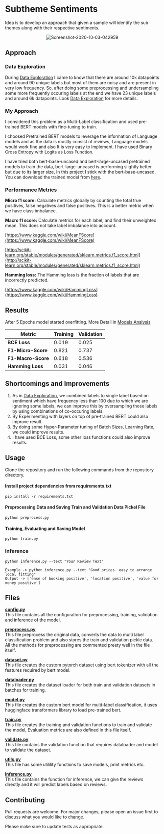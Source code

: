 # Subtheme Sentiments 

Idea is to develop an approach that given a sample will identify the sub themes along with their respective sentiments.

<center>
<img src="https://i.ibb.co/yRJJ5wH/Screenshot-2020-10-03-042959.jpg" alt="Screenshot-2020-10-03-042959" border="0">
</center>

## Approach
### Data Exploration
During [Data Exploration](https://github.com/skshashankkumar41/Subtheme-Sentiments/blob/master/output/Data-Exploration.pdf) I came to know that there are around 10k datapoints and around 90 unique labels but most of them are noisy and are present in very low frequency. So, after doing some preprocessing and undersampling some more frequently occuring labels at the end we have 23 unique labels and around 6k datapoints. Look [Data Exploration](https://github.com/skshashankkumar41/Subtheme-Sentiments/blob/master/output/Data-Exploration.pdf) for more details.

### My Approach
I considered this problem as a Multi-Label classification and used pre-trained BERT models with fine-tuning to train. 

I choosed Pretrained BERT models to leverage the information of Language models and as the data is mostly consist of reviews, Language models would work fine and also It is very easy to Implement. I have used Binary Cross Entropy with Logits as Loss Function.

I have tried both bert-base-uncased and bert-large-uncased pretrained models to train the data, bert-large-uncased is performing slightly better but due to its larger size, In this project I stick with the bert-base-uncased. You can download the trained model from [here](https://drive.google.com/file/d/1kcs0WctkGAqLrzSI1QhsnmK05AG5gopd/view?usp=sharing).

### Performance Metrics 
**Micro f1 score:**
Calculate metrics globally by counting the total true positives, false negatives and false positives. This is a better metric when we have class imbalance.

**Macro f1 score:**
Calculate metrics for each label, and find their unweighted mean. This does not take label imbalance into account.

[https://www.kaggle.com/wiki/MeanFScore](https://www.kaggle.com/wiki/MeanFScore)

[http://scikit-learn.org/stable/modules/generated/sklearn.metrics.f1_score.html](http://scikit-learn.org/stable/modules/generated/sklearn.metrics.f1_score.html)

**Hamming loss:** The Hamming loss is the fraction of labels that are incorrectly predicted.

[https://www.kaggle.com/wiki/HammingLoss](https://www.kaggle.com/wiki/HammingLoss)

## Results 
After 5 Epochs model started overfitting. More Detail in [Models Analysis](https://github.com/skshashankkumar41/Subtheme-Sentiments/blob/master/output/Model-Analysis.pdf) 
<table class="tg">
<thead>
  <tr>
    <th class="tg-0pky"><span style="font-weight:bold">Metric</span></th>
    <th class="tg-0pky"><span style="font-weight:bold">Training</span></th>
    <th class="tg-0pky"><span style="font-weight:bold">Validation</span></th>
  </tr>
</thead>
<tbody>
  <tr>
    <td class="tg-0pky"><span style="font-weight:bold">BCE Loss</span></td>
    <td class="tg-0pky">0.019</td>
    <td class="tg-0pky">0.025</td>
  </tr>
  <tr>
    <td class="tg-0pky"><span style="font-weight:bold">F1-Micro-Score</span></td>
    <td class="tg-0pky">0.821</td>
    <td class="tg-0pky">0.737</td>
  </tr>
  <tr>
    <td class="tg-0pky"><span style="font-weight:bold">F1-Macro-Score</span></td>
    <td class="tg-0pky">0.618</td>
    <td class="tg-0pky">0.536</td>
  </tr>
  <tr>
    <td class="tg-0pky"><span style="font-weight:bold">Hamming Loss</span></td>
    <td class="tg-0pky">0.031</td>
    <td class="tg-0pky">0.046</td>
  </tr>
</tbody>
</table>

## Shortcomings and Improvements 
1. As in [Data Exploration](https://github.com/skshashankkumar41/Subtheme-Sentiments/blob/master/output/Data-Exploration.pdf), we combined labels to single label based on sentiment which have frequency less than 100 due to which we are ignoring some labels, we can improve this by oversampling those labels by using combinations of co-occuring labels.
2. By Experimenting with layers on top of pre-trained BERT could also improve result.
3. By doing some Hyper-Parameter tuning of Batch Sizes, Learning Rate, we could improve results.
4. I have used BCE Loss, some other loss functions could also improve results.

## Usage
Clone the repository and run the following commands from the repository directory.
#### Install project dependencies from requirements.txt
```
pip install -r requirements.txt
```

#### Preprocessing Data and Saving Train and Validation Data Pickel File
```
python preprocess.py
```
#### Training, Evaluating and Saving Model 
```
python train.py
```
### Inference
```
python inference.py --text "Your Review Text"

Example -> python inference.py --text "Good prices. easy to arrange local fitting"
Output -> ['ease of booking positive', 'location positive', 'value for money positive']
```

## Files 
<b>[config.py](https://github.com/skshashankkumar41/Subtheme-Sentiments/blob/master/config.py)</b>
<br>
This file contains all the configuration for preprocessing, training, validation and inference of the model.
<br>

<b>[preprocess.py](https://github.com/skshashankkumar41/Subtheme-Sentiments/blob/master/preprocess.py)
</b>
<br>
This file preprocess the original data, converts the data to multi label classification problem and also stores the train and validation pickle data. All the methods for preprocessing are commented preety well in the file itself.
<br>

<b>[dataset.py](https://github.com/skshashankkumar41/Subtheme-Sentiments/blob/master/dataset.py)</b>
<br>
This file creates the custom pytorch dataset using bert tokenizer with all the features required by bert model.
<br>

<b>[dataloader.py](https://github.com/skshashankkumar41/Subtheme-Sentiments/blob/master/dataloader.py)</b>
<br>
This file creates the dataset loader for both train and validation datasets in batches for training.

<b>[model.py](https://github.com/skshashankkumar41/Subtheme-Sentiments/blob/master/model.py)</b><br>
This file creates the custom bert model for multi-label classification, it uses huggingface transformers library to load pre-trained bert.
<br>

<b>[train.py](https://github.com/skshashankkumar41/Subtheme-Sentiments/blob/master/train.py)</b><br>
This file creates the training and validation functions to train and validate the model, Evaluation metrics are also defined in this file itself.
<br>

<b>[validate.py](https://github.com/skshashankkumar41/Subtheme-Sentiments/blob/master/validate.py)</b><br>
This file contains the validation function that requires dataloader and model to validate the dataset.
<br>

<b>[utils.py](https://github.com/skshashankkumar41/Subtheme-Sentiments/blob/master/utils.py)</b><br>
This file has some utilility functions to save models, print metrics etc.
<br>

<b>[inference.py](https://github.com/skshashankkumar41/Subtheme-Sentiments/blob/master/inference.py)</b>
<br>
This file contains the function for inference, we can give the reviews directly and it will predict labels based on reviews.
<br>


## Contributing
Pull requests are welcome. For major changes, please open an issue first to discuss what you would like to change.

Please make sure to update tests as appropriate.

